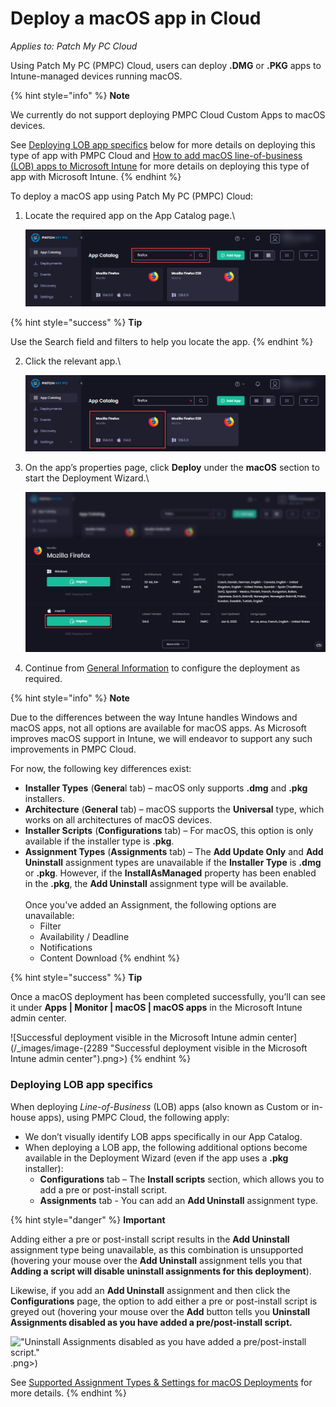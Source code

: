 # Deploy a macOS app in Cloud

_Applies to: Patch My PC Cloud_

Using Patch My PC (PMPC) Cloud, users can deploy **.DMG** or **.PKG** apps to Intune-managed devices running macOS.

{% hint style="info" %}
**Note**

We currently do not support deploying PMPC Cloud Custom Apps to macOS devices.

See [Deploying LOB app specifics](deploy-a-macos-app-in-cloud.md#deploying-lob-app-specifics) below for more details on deploying this type of app with PMPC Cloud and [How to add macOS line-of-business (LOB) apps to Microsoft Intune](https://learn.microsoft.com/en-us/mem/intune/apps/lob-apps-macos) for more details on deploying this type of app with Microsoft Intune.
{% endhint %}

To deploy a macOS app using Patch My PC (PMPC) Cloud:

1.  Locate the required app on the App Catalog page.\


    ![Locating the app to be deployed](/_images/image-(2285).png "Locating the app to be deployed")

{% hint style="success" %}
**Tip**

Use the Search field and filters to help you locate the app.
{% endhint %}

2.  Click the relevant app.\


    ![Clicking the relevant app](/_images/image-(2286).png "Clicking the relevant app")


3.  On the app’s properties page, click **Deploy** under the **macOS** section to start the Deployment Wizard.\


    ![Clicking “Deploy” under the “macOS” section](/_images/image-(291).png "Clicking “Deploy” under the “macOS” section")
4. Continue from [General Information](../cloud-deployments/deploying-an-app-using-cloud/cloud-general-information-deployment-tab.md) to configure the deployment as required.

{% hint style="info" %}
**Note**

Due to the differences between the way Intune handles Windows and macOS apps, not all options are available for macOS apps. As Microsoft improves macOS support in Intune, we will endeavor to support any such improvements in PMPC Cloud.

For now, the following key differences exist:

* **Installer Types** (**Genera**l tab) – macOS only supports **.dmg** and **.pkg** installers.
* **Architecture** (**General** tab) – macOS supports the **Universal** type, which works on all architectures of macOS devices.
* **Installer Scripts** (**Configurations** tab) – For macOS, this option is only available if the installer type is **.pkg**.
* **Assignment Types** (**Assignments** tab) –  The **Add Update Only** and **Add Uninstall** assignment types are unavailable if the **Installer Type** is **.dmg** or **.pkg**. However, if the **InstallAsManaged** property has been enabled in the **.pkg**, the **Add Uninstall** assignment type will be available.\
  \
  Once you've added an Assignment, the following options are unavailable:
  * Filter
  * Availability / Deadline
  *
    Notifications
  *
    Content Download
{% endhint %}

{% hint style="success" %}
**Tip**

Once a macOS deployment has been completed successfully, you’ll can see it under **Apps | Monitor | macOS | macOS apps** in the Microsoft Intune admin center.

![Successful deployment visible in the Microsoft Intune admin center](/_images/image-(2289 "Successful deployment visible in the Microsoft Intune admin center").png>)
{% endhint %}

### Deploying LOB app specifics

When deploying _Line-of-Business_ (LOB) apps (also known as Custom or in-house apps), using PMPC Cloud, the following apply:

* We don’t visually identify LOB apps specifically in our App Catalog.
* When deploying a LOB app, the following additional options become available in the Deployment Wizard (even if the app uses a **.pkg** installer):
  * **Configurations** tab – The **Install scripts** section, which allows you to add a pre or post-install script.
  * **Assignments** tab - You can add an **Add Uninstall** assignment type.

{% hint style="danger" %}
**Important**

Adding either a pre or post-install script results in the **Add Uninstall** assignment type being unavailable, as this combination is unsupported (hovering your mouse over the **Add Uninstall** assignment tells you that **Adding a script will disable uninstall assignments for this deployment**).

Likewise, if you add an **Add Uninstall** assignment and then click the **Configurations** page, the option to add either a pre or post-install script is greyed out (hovering your mouse over the **Add** button tells you **Uninstall Assignments disabled as you have added a pre/post-install script.**

!["Uninstall Assignments disabled as you have added a pre/post-install script."](/_images/image-%282395 "\"Uninstall Assignments disabled as you have added a pre/post-install script.\"").png>)

See [Supported Assignment Types & Settings for macOS Deployments](supported-assignment-types-and-settings-for-cloud-macos-deployments.md) for more details.
{% endhint %}
